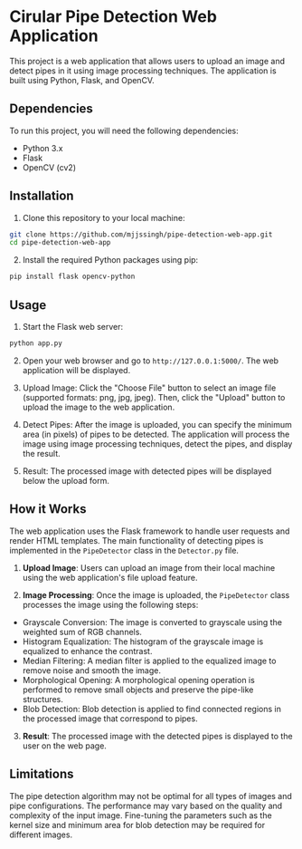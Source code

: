
# Cirular Pipe Detection Web Application

This project is a web application that allows users to upload an image and detect pipes in it using image processing techniques. The application is built using Python, Flask, and OpenCV.


## Dependencies

To run this project, you will need the following dependencies:

- Python 3.x
- Flask
- OpenCV (cv2)

## Installation

1. Clone this repository to your local machine:
```bash
git clone https://github.com/mjjssingh/pipe-detection-web-app.git
cd pipe-detection-web-app
```

2. Install the required Python packages using pip:
```bash
pip install flask opencv-python
```

## Usage

1. Start the Flask web server:
```bash
python app.py
```

2. Open your web browser and go to `http://127.0.0.1:5000/`. The web application will be displayed.

3. Upload Image: Click the "Choose File" button to select an image file (supported formats: png, jpg, jpeg). Then, click the "Upload" button to upload the image to the web application.

4. Detect Pipes: After the image is uploaded, you can specify the minimum area (in pixels) of pipes to be detected. The application will process the image using image processing techniques, detect the pipes, and display the result.

5. Result: The processed image with detected pipes will be displayed below the upload form.

## How it Works
The web application uses the Flask framework to handle user requests and render HTML templates. The main functionality of detecting pipes is implemented in the `PipeDetector` class in the `Detector.py` file.

1. **Upload Image**: Users can upload an image from their local machine using the web application's file upload feature.

2. **Image Processing**: Once the image is uploaded, the `PipeDetector` class processes the image using the following steps:

- Grayscale Conversion: The image is converted to grayscale using the weighted sum of RGB channels.
- Histogram Equalization: The histogram of the grayscale image is equalized to enhance the contrast.
- Median Filtering: A median filter is applied to the equalized image to remove noise and smooth the image.
- Morphological Opening: A morphological opening operation is performed to remove small objects and preserve the pipe-like structures.
- Blob Detection: Blob detection is applied to find connected regions in the processed image that correspond to pipes.
3. **Result**: The processed image with the detected pipes is displayed to the user on the web page.

## Limitations

The pipe detection algorithm may not be optimal for all types of images and pipe configurations. The performance may vary based on the quality and complexity of the input image. Fine-tuning the parameters such as the kernel size and minimum area for blob detection may be required for different images.

